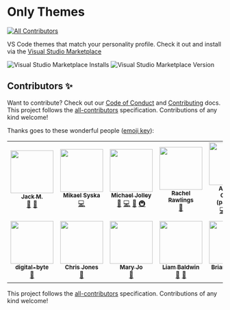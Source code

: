 # Only Themes

<!-- ALL-CONTRIBUTORS-BADGE:START - Do not remove or modify this section -->
[![All Contributors](https://img.shields.io/badge/all_contributors-13-orange.svg?style=flat-square)](#contributors-)
<!-- ALL-CONTRIBUTORS-BADGE:END -->
VS Code themes that match your personality profile. Check it out and install via the [Visual Studio Marketplace](https://marketplace.visualstudio.com/items?itemName=builders-club.onlythemes)

![Visual Studio Marketplace Installs](https://img.shields.io/visual-studio-marketplace/i/builders-club.onlythemes?style=flat-square) ![Visual Studio Marketplace Version](https://img.shields.io/visual-studio-marketplace/v/builders-club.onlythemes?style=flat-square)

## Contributors ✨

Want to contribute? Check out our [Code of Conduct](CODE_OF_CONDUCT.md) and [Contributing](CONTRIBUTING.md) docs. This project follows the [all-contributors](https://github.com/all-contributors/all-contributors) specification. Contributions of any kind welcome!

Thanks goes to these wonderful people ([emoji key](https://allcontributors.org/docs/en/emoji-key)):

<!-- ALL-CONTRIBUTORS-LIST:START - Do not remove or modify this section -->
<!-- prettier-ignore-start -->
<!-- markdownlint-disable -->
<table>
  <tr>
    <td align="center"><a href="https://github.com/exegeteio"><img src="https://avatars.githubusercontent.com/u/2538668?v=4?s=100" width="100px;" alt=""/><br /><sub><b>Jack M.</b></sub></a><br /><a href="https://github.com/builders-club/onlythemes/commits?author=exegeteio" title="Documentation">📖</a> <a href="#ideas-exegeteio" title="Ideas, Planning, & Feedback">🤔</a></td>
    <td align="center"><a href="https://ifyoudo.net"><img src="https://avatars.githubusercontent.com/u/317770?v=4?s=100" width="100px;" alt=""/><br /><sub><b>Mikael Syska</b></sub></a><br /><a href="https://github.com/builders-club/onlythemes/commits?author=syska" title="Code">💻</a></td>
    <td align="center"><a href="https://baldbeardedbuilder.com/"><img src="https://avatars.githubusercontent.com/u/1228996?v=4?s=100" width="100px;" alt=""/><br /><sub><b>Michael Jolley</b></sub></a><br /><a href="#ideas-MichaelJolley" title="Ideas, Planning, & Feedback">🤔</a> <a href="https://github.com/builders-club/onlythemes/commits?author=MichaelJolley" title="Code">💻</a> <a href="https://github.com/builders-club/onlythemes/commits?author=MichaelJolley" title="Documentation">📖</a> <a href="#infra-MichaelJolley" title="Infrastructure (Hosting, Build-Tools, etc)">🚇</a></td>
    <td align="center"><a href="https://github.com/reikoNeko"><img src="https://avatars.githubusercontent.com/u/7728615?v=4?s=100" width="100px;" alt=""/><br /><sub><b>Rachel Rawlings</b></sub></a><br /><a href="#ideas-reikoNeko" title="Ideas, Planning, & Feedback">🤔</a></td>
    <td align="center"><a href="https://github.com/parithon"><img src="https://avatars.githubusercontent.com/u/8602418?v=4?s=100" width="100px;" alt=""/><br /><sub><b>Anthony Conrad (parithon)</b></sub></a><br /><a href="https://github.com/builders-club/onlythemes/commits?author=parithon" title="Code">💻</a> <a href="https://github.com/builders-club/onlythemes/commits?author=parithon" title="Documentation">📖</a> <a href="#infra-parithon" title="Infrastructure (Hosting, Build-Tools, etc)">🚇</a></td>
    <td align="center"><a href="https://andi1984.dev"><img src="https://avatars.githubusercontent.com/u/1077917?v=4?s=100" width="100px;" alt=""/><br /><sub><b>Andreas Sander</b></sub></a><br /><a href="https://github.com/builders-club/onlythemes/issues?q=author%3Aandi1984" title="Bug reports">🐛</a> <a href="#ideas-andi1984" title="Ideas, Planning, & Feedback">🤔</a> <a href="https://github.com/builders-club/onlythemes/commits?author=andi1984" title="Code">💻</a></td>
    <td align="center"><a href="http://umbertolentini.com"><img src="https://avatars.githubusercontent.com/u/1756971?v=4?s=100" width="100px;" alt=""/><br /><sub><b>Umberto Lentini</b></sub></a><br /><a href="#ideas-ulentini" title="Ideas, Planning, & Feedback">🤔</a></td>
  </tr>
  <tr>
    <td align="center"><a href="https://github.com/digital-byte"><img src="https://avatars.githubusercontent.com/u/64812398?v=4?s=100" width="100px;" alt=""/><br /><sub><b>digital-byte</b></sub></a><br /><a href="#ideas-digital-byte" title="Ideas, Planning, & Feedback">🤔</a></td>
    <td align="center"><a href="https://c-j.tech"><img src="https://avatars.githubusercontent.com/u/3969086?v=4?s=100" width="100px;" alt=""/><br /><sub><b>Chris Jones</b></sub></a><br /><a href="#ideas-cmjchrisjones" title="Ideas, Planning, & Feedback">🤔</a></td>
    <td align="center"><a href="https://github.com/MaryJoStaebler"><img src="https://avatars.githubusercontent.com/u/48457743?v=4?s=100" width="100px;" alt=""/><br /><sub><b>Mary Jo</b></sub></a><br /><a href="#ideas-MaryJoStaebler" title="Ideas, Planning, & Feedback">🤔</a></td>
    <td align="center"><a href="https://github.com/iBaldie"><img src="https://avatars.githubusercontent.com/u/3380651?v=4?s=100" width="100px;" alt=""/><br /><sub><b>Liam Baldwin</b></sub></a><br /><a href="#design-ibaldie" title="Design">🎨</a> <a href="#ideas-ibaldie" title="Ideas, Planning, & Feedback">🤔</a></td>
    <td align="center"><a href="http://brianretterer.com"><img src="https://avatars.githubusercontent.com/u/1906920?v=4?s=100" width="100px;" alt=""/><br /><sub><b>Brian Retterer</b></sub></a><br /><a href="#ideas-bretterer" title="Ideas, Planning, & Feedback">🤔</a></td>
    <td align="center"><a href="https://twitter.com/MatthewTFoley"><img src="https://avatars.githubusercontent.com/u/3792749?v=4?s=100" width="100px;" alt=""/><br /><sub><b>Matthew</b></sub></a><br /><a href="https://github.com/builders-club/onlythemes/commits?author=mtfoley" title="Code">💻</a></td>
  </tr>
</table>

<!-- markdownlint-restore -->
<!-- prettier-ignore-end -->

<!-- ALL-CONTRIBUTORS-LIST:END -->

This project follows the [all-contributors](https://github.com/all-contributors/all-contributors) specification. Contributions of any kind welcome!
